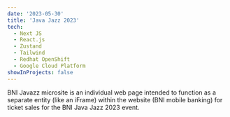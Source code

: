 ```yaml
---
date: '2023-05-30'
title: 'Java Jazz 2023'
tech:
  - Next JS
  - React.js
  - Zustand
  - Tailwind
  - Redhat OpenShift
  - Google Cloud Platform
showInProjects: false
---
```


BNI Javazz microsite is an individual web page intended to function as a separate entity (like an iFrame) within the website (BNI mobile banking) for ticket sales for the BNI Java Jazz 2023 event.
